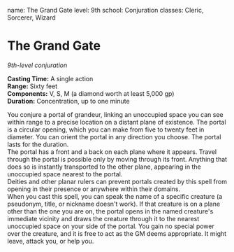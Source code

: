 name: The Grand Gate
level: 9th
school: Conjuration
classes: Cleric, Sorcerer, Wizard

# The Grand Gate 
_9th-level conjuration_ 

**Casting Time:** A single action    
**Range:** Sixty feet    
**Components:** V, S, M (a diamond worth at least 5,000 gp)    
**Duration:** Concentration, up to one minute 

You conjure a portal of grandeur, linking an unoccupied space you can see within range to a precise location on a distant plane of existence. The portal is a circular opening, which you can make from five to twenty feet in diameter. You can orient the portal in any direction you choose. The portal lasts for the duration.    
The portal has a front and a back on each plane where it appears. Travel through the portal is possible only by moving through its front. Anything that does so is instantly transported to the other plane, appearing in the unoccupied space nearest to the portal.    
Deities and other planar rulers can prevent portals created by this spell from opening in their presence or anywhere within their domains.    
When you cast this spell, you can speak the name of a specific creature (a pseudonym, title, or nickname doesn't work). If that creature is on a plane other than the one you are on, the portal opens in the named creature's immediate vicinity and draws the creature through it to the nearest unoccupied space on your side of the portal. You gain no special power over the creature, and it is free to act as the GM deems appropriate. It might leave, attack you, or help you. 
